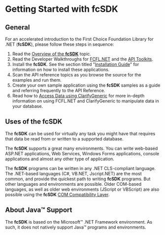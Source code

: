 # Getting Started with fcSDK

## General

For an accelerated introduction to the First Choice Foundation Library for .NET (**fcSDK**), please follow these steps in sequence:

1. Read the [Overview of the **fcSDK**](overview.md) topic.
1. Read the Developer Walkthroughs for [FCFL.NET](walkthroughs/fcfl-net-objects.md) and the [API Toolkits](../api/index.md).
1. Install the **fcSDK**. See the section titled "[Installation Guide](installation-guide.md)" for information on how to install these applications.
1. Scan the API reference topics as you browse the source for the examples and run them.
1. Create your own sample application using the **fcSDK** samples as a guide and referring frequently to the API Reference.
1. Read how to [Access Data using ClarifyGeneric](fcsdk-data-access.md) for more in-depth information on using FCFL.NET and ClarifyGeneric to manipulate data in your database.

## Uses of the fcSDK

The **fcSDK** can be used for virtually any task you might have that requires that data be read from or written to a supported database.

The **fcSDK** supports a great many environments. You can write web-based ASP.NET applications, Web Services, Windows Forms applications, console applications and almost any other type of application.

The **fcSDK** programs can be written in any .NET CLS-compliant language. The .NET-based languages (C#, VB.NET, Jscript.NET) are the most common, and provide the quickest path to writing **fcSDK** programs. But other languages and environments are possible. Older COM-based languages, as well as older web environments (JScript or VBScript) are also possible using the **fcSDK** [COM Compatibility Layer](compatibility-guide.md).

## About Java&trade; Support

The **fcSDK** is based on the Microsoft&trade; .NET Framework environment. As such, it does not natively support Java&trade; programs and environments.
